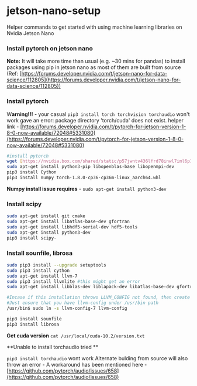 # jetson-nano-setup
Helper commands to get started with using machine learning libraries on Nvidia Jetson Nano

### Install pytorch on jetson nano

**Note:** It will take more time than usual (e.g. ~30 mins for pandas) to install packages using pip in jetson nano as most of them are built from source (Ref: [https://forums.developer.nvidia.com/t/jetson-nano-for-data-science/112805](https://forums.developer.nvidia.com/t/jetson-nano-for-data-science/112805))

### Install pytorch

W**arning!!!** - your casual `pip3 install torch torchvision torchaudio` won't work gave an error: package directory 'torch/cuda' does not exist. 
helper link - [https://forums.developer.nvidia.com/t/pytorch-for-jetson-version-1-8-0-now-available/72048#5331080](https://forums.developer.nvidia.com/t/pytorch-for-jetson-version-1-8-0-now-available/72048#5331080)

```bash
#install pytorch 
wget [https://nvidia.box.com/shared/static/p57jwntv436lfrd78inwl7iml6p13fzh.whl](https://nvidia.box.com/shared/static/p57jwntv436lfrd78inwl7iml6p13fzh.whl) -O torch-1.8.0-cp36-cp36m-linux_aarch64.whl
sudo apt-get install python3-pip libopenblas-base libopenmpi-dev
pip3 install Cython
pip3 install numpy torch-1.8.0-cp36-cp36m-linux_aarch64.whl
```

**Numpy install issue requires** - `sudo apt-get install python3-dev`

### Install scipy

```bash
sudo apt-get install git cmake
sudo apt-get install libatlas-base-dev gfortran
sudo apt-get install libhdf5-serial-dev hdf5-tools
sudo apt-get install python3-dev
pip3 install scipy-
```

### Install sounfile, librosa

```bash
sudo pip3 install --upgrade setuptools
sudo pip3 install cython
sudo apt-get install llvm-7
sudo pip3 install llvmlite #this might get an error
sudo apt-get install libblas-dev liblapack-dev libatlas-base-dev gfortran

#Incase if this installation throws LLVM_CONFIG not found, then create the ln for the llvm-config-7 as below. 
#Just ensure that you have llvm-config under /usr/bin path
/usr/bin$ sudo ln -s llvm-config-7 llvm-config

pip3 install sounfile
pip3 install librosa

```

**Get cuda version** 
`cat /usr/local/cuda-10.2/version.txt` 

**Unable to install torchaudio tried  **

`pip3 install torchaudio` wont work
Alternate bulding from source will also throw an error - 
A workaround has been mentioned here - [https://github.com/pytorch/audio/issues/658](https://github.com/pytorch/audio/issues/658)
